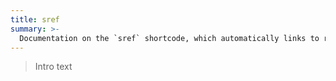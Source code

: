 ```yaml
---
title: sref
summary: >-
  Documentation on the `sref` shortcode, which automatically links to reference content.
---
```


> Intro text
